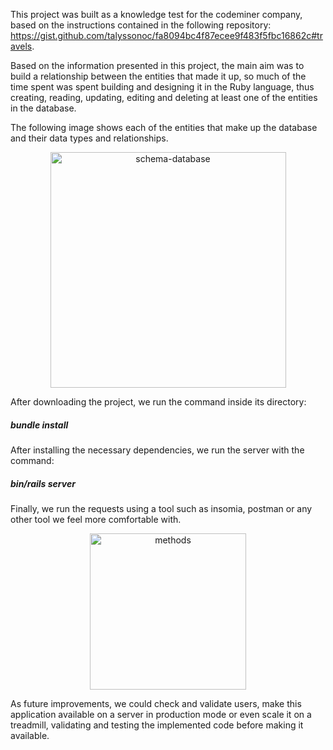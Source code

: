 This project was built as a knowledge test for the codeminer company, based on the instructions contained in the following repository: https://gist.github.com/talyssonoc/fa8094bc4f87ecee9f483f5fbc16862c#travels.

Based on the information presented in this project, the main aim was to build a relationship between the entities that made it up, so much of the time spent was spent building and designing it in the Ruby language, thus creating, reading, updating, editing and deleting at least one of the entities in the database.

The following image shows each of the entities that make up the database and their data types and relationships.


<div align="center">
 <img width="377" alt="schema-database" src="https://github.com/macindex/api_transport_manager/assets/7672997/88278e9f-d5f8-407b-925a-8973ebcd6d34 width=700px">
</div>

After downloading the project, we run the command inside its directory: 

##### bundle install

After installing the necessary dependencies, we run the server with the command:

##### bin/rails server

Finally, we run the requests using a tool such as insomia, postman or any other tool we feel more comfortable with.

<div align="center">
  <img width="250" alt="methods" src="https://github.com/macindex/api_transport_manager/assets/7672997/09d4f7d0-7f66-4627-b530-2cd6aa070797 width=700px">
</div>

As future improvements, we could check and validate users, make this application available on a server in production mode or even scale it on a treadmill, validating and testing the implemented code before making it available.
